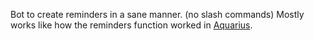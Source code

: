 Bot to create reminders in a sane manner. (no slash commands)
Mostly works like how the reminders function worked in [Aquarius](https://github.com/IanMitchell/aquarius).